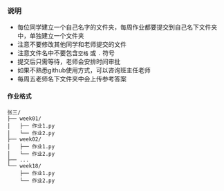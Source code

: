 ### 说明
- 每位同学建立一个自己名字的文件夹，每周作业都要提交到自己名下文件夹中，单独建立一个文件夹
- 注意不要修改其他同学和老师提交的文件
- 注意文件名中不要包含`空格` 或 `.` 符号
- 提交后只需等待，老师会安排时间审批
- 如果不熟悉github使用方式，可以咨询班主任老师
- 每周五老师名下文件夹中会上传参考答案
#### 作业格式
```
张三/
├── week01/
│   ├── 作业1.py
│   └── 作业2.py
├── week02/
│   ├── 作业1.py
│   └── 作业2.py
├── ...
└── week18/
    ├── 作业1.py
    └── 作业2.py
```
